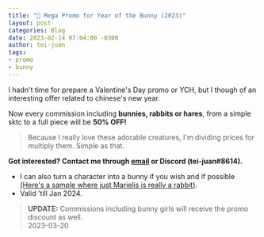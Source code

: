 ```yaml
---
title: "🐰 Mega Promo for Year of the Bunny (2023)"
layout: post
categories: Blog
date: 2023-02-14 07:04:00 -0300
author: tei-juan
tags:
- promo
- bunny
---
```


I hadn't time for prepare a Valentine's Day promo or YCH, but I though of an interesting offer related to chinese's new year. 

Now every commission including **bunnies, rabbits or hares**, from a simple sktc to a full piece will be **50% OFF!**

> Because I really love these adorable creatures, I'm dividing prices for multiply them. Simple as that.

**Got interested? Contact me through [email](mailto:tei-juan@hotmail.com) or Discord (tei-juan#8614).**

* I can also turn a character into a bunny if you wish and if possible [\(Here's a sample where just Marielis is really a rabbit\)](https://www.furaffinity.net/view/46770770).
* Valid 'till Jan 2024.

> **UPDATE:** Commissions including bunny girls will receive the promo discount as well.   
> 2023-03-20  

<!-- and think they're such adorable creatures -->